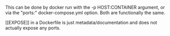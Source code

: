 This can be done by docker run with the -p HOST:CONTAINER argument, or via the "ports:" docker-compose.yml option.
Both are functionally the same.

[[EXPOSE]] in a Dockerfile is just metadata/documentation and does not actually expose any ports.
